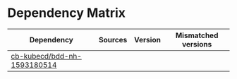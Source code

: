 # Dependency Matrix

Dependency | Sources | Version | Mismatched versions
---------- | ------- | ------- | -------------------
[cb-kubecd/bdd-nh-1593180514](https://github.com/cb-kubecd/bdd-nh-1593180514.git) |  | []() | 
